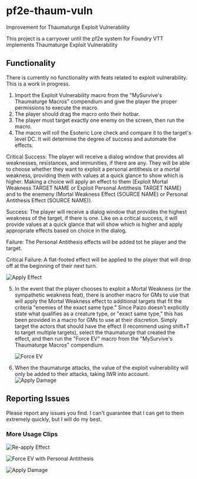 # pf2e-thaum-vuln
Improvement for Thaumaturge Exploit Vulnerability

This project is a carryover until the pf2e system for Foundry VTT implements Thaumaturge Exploit Vulnerability

## Functionality ##

There is currently no functionality with feats related to exploit vulnerability. This is a work in progress.

1. Import the Exploit Vulnerability macro from the "MySurvive's Thaumaturge Macros" compendium and give the player the proper permissions to execute the macro.
2. The player should drag the macro onto their hotbar.
3. The player must target exactly one enemy on the screen, then run the macro.
4. The macro will roll the Esoteric Lore check and compare it to the target's level DC. It will determine the degree of success and automate the effects.
  
  Critical Success: The player will receive a dialog window that provides all weaknesses, resistances, and immunities, if there are any. They will be able to choose whether they want to exploit a personal antithesis or a mortal weakness, providing them with values at a quick glance to show which is higher. Making a choice will apply an effect to them (Exploit Mortal Weakness TARGET NAME or Exploit Personal Antithesis TARGET NAME) and to the enemeny (Mortal Weakness Effect (SOURCE NAME) or Personal Antithesis Effect (SOURCE NAME)). 
  
  Success: The player will receive a dialog window that provides the highest weakness of the target, if there is one. Like on a critical success, it will provide values at a quick glance that will show which is higher and apply appropriate effects based on choice in the dialog.
  
  Failure: The Personal Antithesis effects will be added tot he player and the target.
  
  Critical Failure: A flat-footed effect will be applied to the player that will drop off at the beginning of their next turn.
  
  ![Apply Effect](assets/applyEffect.gif)
  
5. In the event that the player chooses to exploit a Mortal Weakness (or the sympathetic weakness feat), there is another macro for GMs to use that will apply the Mortal Weakness effect to additional targets that fit the criteria "enemies of the exact same type." Since Paizo doesn't explicitly state what qualifies as a creature type, or "exact same type," this has been provided in a macro for GMs to use at their discretion. Simply target the actors that should have the effect (I recommend using shift+T to target multiple targets), select the thaumaturge that created the effect, and then run the "Force EV" macro from the "MySurvive's Thaumaturge Macros" compendium.

	![Force EV](assets/forceEV)

6. When the thaumaturge attacks, the value of the exploit vulnerability will only be added to their attacks, taking IWR into account.
![Apply Damage](assets/applyDamage.gif)

## Reporting Issues ##
Please report any issues you find. I can't guarantee that I can get to them extremely quickly, but I will do my best.

### More Usage Clips ###
![Re-apply Effect](assets/reAplyEffect.gif)

![Force EV with Personal Antithesis](assets/moreForceEV.gif)

![Apply Damage](assets/applyDamage.gif)

